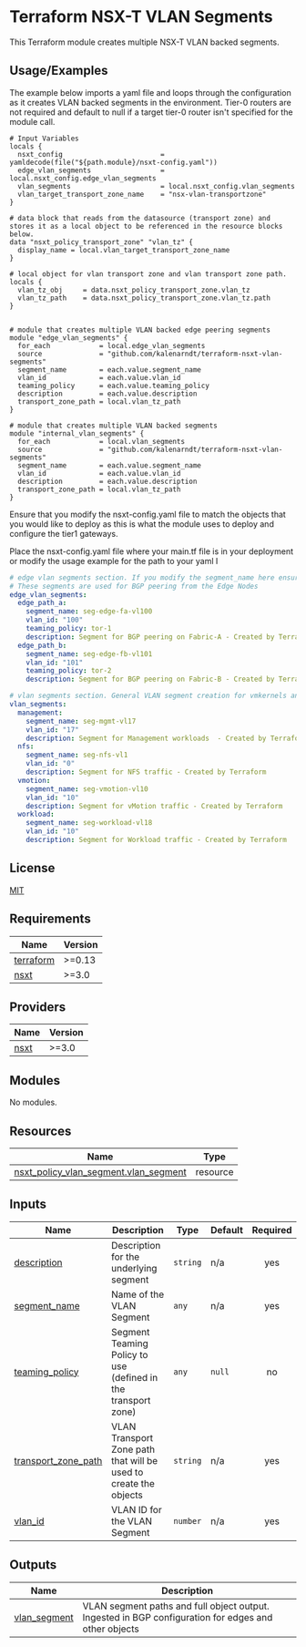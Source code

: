 # Terraform NSX-T VLAN Segments

This Terraform module creates multiple NSX-T VLAN backed segments.

## Usage/Examples

The example below imports a yaml file and loops through the configuration as it creates VLAN backed segments in the environment. Tier-0 routers are not required and default to null if a target tier-0 router isn't specified for the module call. 


```hcl
# Input Variables
locals {
  nsxt_config                        = yamldecode(file("${path.module}/nsxt-config.yaml"))
  edge_vlan_segments                 = local.nsxt_config.edge_vlan_segments
  vlan_segments                      = local.nsxt_config.vlan_segments
  vlan_target_transport_zone_name    = "nsx-vlan-transportzone"  
}

# data block that reads from the datasource (transport zone) and stores it as a local object to be referenced in the resource blocks below.
data "nsxt_policy_transport_zone" "vlan_tz" {
  display_name = local.vlan_target_transport_zone_name
}

# local object for vlan transport zone and vlan transport zone path. 
locals {
  vlan_tz_obj     = data.nsxt_policy_transport_zone.vlan_tz
  vlan_tz_path    = data.nsxt_policy_transport_zone.vlan_tz.path
}


# module that creates multiple VLAN backed edge peering segments
module "edge_vlan_segments" {
  for_each            = local.edge_vlan_segments
  source              = "github.com/kalenarndt/terraform-nsxt-vlan-segments"
  segment_name        = each.value.segment_name
  vlan_id             = each.value.vlan_id
  teaming_policy      = each.value.teaming_policy
  description         = each.value.description
  transport_zone_path = local.vlan_tz_path
}

# module that creates multiple VLAN backed segments
module "internal_vlan_segments" {
  for_each            = local.vlan_segments
  source              = "github.com/kalenarndt/terraform-nsxt-vlan-segments"
  segment_name        = each.value.segment_name
  vlan_id             = each.value.vlan_id
  description         = each.value.description
  transport_zone_path = local.vlan_tz_path
}

```

Ensure that you modify the nsxt-config.yaml file to match the objects that you would like to deploy as this is what the module uses to deploy and configure the tier1 gateways.

Place the nsxt-config.yaml file where your main.tf file is in your deployment or modify the usage example for the path to your yaml I

```yaml
# edge vlan segments section. If you modify the segment_name here ensure you modify the segment_name under the router_ports section or router port creation will fail.
# These segments are used for BGP peering from the Edge Nodes
edge_vlan_segments:
  edge_path_a:
    segment_name: seg-edge-fa-vl100
    vlan_id: "100"
    teaming_policy: tor-1
    description: Segment for BGP peering on Fabric-A - Created by Terraform
  edge_path_b:
    segment_name: seg-edge-fb-vl101
    vlan_id: "101"
    teaming_policy: tor-2
    description: Segment for BGP peering on Fabric-B - Created by Terraform

# vlan segments section. General VLAN segment creation for vmkernels and vms that do not require overlay networking.
vlan_segments:
  management:
    segment_name: seg-mgmt-vl17
    vlan_id: "17"
    description: Segment for Management workloads  - Created by Terraform
  nfs:
    segment_name: seg-nfs-vl1
    vlan_id: "0"
    description: Segment for NFS traffic - Created by Terraform
  vmotion:
    segment_name: seg-vmotion-vl10
    vlan_id: "10"
    description: Segment for vMotion traffic - Created by Terraform
  workload:
    segment_name: seg-workload-vl18
    vlan_id: "10"
    description: Segment for Workload traffic - Created by Terraform    
```

  
## License

[MIT](https://choosealicense.com/licenses/mit/)

  






<!-- BEGIN_TF_DOCS -->
## Requirements

| Name | Version |
|------|---------|
| <a name="requirement_terraform"></a> [terraform](#requirement\_terraform) | >=0.13 |
| <a name="requirement_nsxt"></a> [nsxt](#requirement\_nsxt) |  >=3.0 |

## Providers

| Name | Version |
|------|---------|
| <a name="provider_nsxt"></a> [nsxt](#provider\_nsxt) |  >=3.0 |

## Modules

No modules.

## Resources

| Name | Type |
|------|------|
| [nsxt_policy_vlan_segment.vlan_segment](https://registry.terraform.io/providers/vmware/nsxt/latest/docs/resources/policy_vlan_segment) | resource |

## Inputs

| Name | Description | Type | Default | Required |
|------|-------------|------|---------|:--------:|
| <a name="input_description"></a> [description](#input\_description) | Description for the underlying segment | `string` | n/a | yes |
| <a name="input_segment_name"></a> [segment\_name](#input\_segment\_name) | Name of the VLAN Segment | `any` | n/a | yes |
| <a name="input_teaming_policy"></a> [teaming\_policy](#input\_teaming\_policy) | Segment Teaming Policy to use (defined in the transport zone) | `any` | `null` | no |
| <a name="input_transport_zone_path"></a> [transport\_zone\_path](#input\_transport\_zone\_path) | VLAN Transport Zone path that will be used to create the objects | `string` | n/a | yes |
| <a name="input_vlan_id"></a> [vlan\_id](#input\_vlan\_id) | VLAN ID for the VLAN Segment | `number` | n/a | yes |

## Outputs

| Name | Description |
|------|-------------|
| <a name="output_vlan_segment"></a> [vlan\_segment](#output\_vlan\_segment) | VLAN segment paths and full object output. Ingested in BGP configuration for edges and other objects |
<!-- END_TF_DOCS -->

